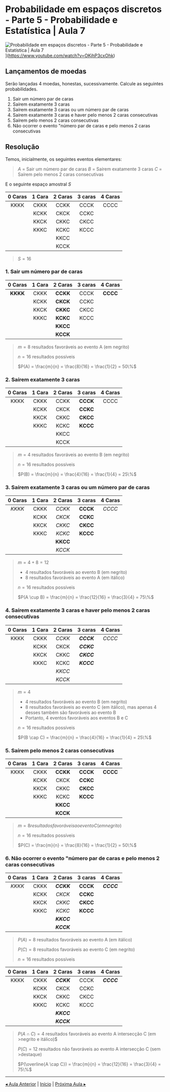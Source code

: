 # Probabilidade em espaços discretos - Parte 5 - Probabilidade e Estatística | Aula 7

![Probabilidade em espaços discretos - Parte 5 - Probabilidade e Estatística | Aula 7](https://img.youtube.com/vi/OKjhP3cxOhk/0.jpg)](https://www.youtube.com/watch?v=OKjhP3cxOhk)

## Lançamentos de moedas

Serão lançadas 4 moedas, honestas, sucessivamente. Calcule as seguintes probabilidades.

1. Sair um número par de caras
2. Saírem exatamente 3 caras
3. Saírem exatamente 3 caras ou um número par de caras
4. Saírem exatamente 3 caras e haver pelo menos 2 caras consecutivas
5. Saírem pelo menos 2 caras consecutivas
6. Não ocorrer o evento "número par de caras e pelo menos 2 caras consecutivas

## Resolução

Temos, inicialmente, os seguintes eventos elementares:

>$A$ = Sair um número par de caras
>$B$ = Saírem exatamente 3 caras
>$C$ = Saírem pelo menos 2 caras consecutivas

E o seguinte espaço amostral $S$

| 0 Caras | 1 Cara | 2 Caras | 3 caras | 4 Caras |
| :-----: | :----: | :-----: | :-----: | :-----: |
|  KKKK   |  CKKK  |  CCKK   |  CCCK   |  CCCC   |
|         |  KCKK  |  CKCK   |  CCKC   |         |
|         |  KKCK  |  CKKC   |  CKCC   |         |
|         |  KKKC  |  KCKC   |  KCCC   |         |
|         |        |  KKCC   |         |         |
|         |        |  KCCK   |         |         |

>$S = 16$

### 1. Sair um número par de caras

| 0 Caras  | 1 Cara | 2 Caras  | 3 caras | 4 Caras  |
| :------: | :----: | :------: | :-----: | :------: |
| **KKKK** |  CKKK  | **CCKK** |  CCCK   | **CCCC** |
|          |  KCKK  | **CKCK** |  CCKC   |          |
|          |  KKCK  | **CKKC** |  CKCC   |          |
|          |  KKKC  | **KCKC** |  KCCC   |          |
|          |        | **KKCC** |         |          |
|          |        | **KCCK** |         |          |

>$m = 8$ resultados favoráveis ao evento A (em negrito)
>
>$n = 16$ resultados possíveis
>
>$P(A) = \frac{m}{n} = \frac{8}{16} = \frac{1}{2} = 50\%$

### 2. Saírem exatamente 3 caras

| 0 Caras | 1 Cara | 2 Caras | 3 caras  | 4 Caras |
| :-----: | :----: | :-----: | :------: | :-----: |
|  KKKK   |  CKKK  |  CCKK   | **CCCK** |  CCCC   |
|         |  KCKK  |  CKCK   | **CCKC** |         |
|         |  KKCK  |  CKKC   | **CKCC** |         |
|         |  KKKC  |  KCKC   | **KCCC** |         |
|         |        |  KKCC   |          |         |
|         |        |  KCCK   |          |         |

>$m = 4$ resultados favoráveis ao evento B (em negrito)
>
>$n = 16$ resultados possíveis
>
>$P(B) = \frac{m}{n} = \frac{4}{16} = \frac{1}{4} = 25\%$

### 3. Saírem exatamente 3 caras ou um número par de caras

| 0 Caras | 1 Cara | 2 Caras  | 3 caras  | 4 Caras |
| :-----: | :----: | :------: | :------: | :-----: |
| *KKKK*  |  CKKK  |  *CCKK*  | **CCCK** | *CCCC*  |
|         |  KCKK  |  *CKCK*  | **CCKC** |         |
|         |  KKCK  |  *CKKC*  | **CKCC** |         |
|         |  KKKC  |  *KCKC*  | **KCCC** |         |
|         |        | **KKCC** |          |         |
|         |        |  *KCCK*  |          |         |

>$m = 4 + 8 = 12$
>
>* 4 resultados favoráveis ao evento B (em negrito)
>* 8 resultados favoráveis ao evento A (em itálico)
>
>$n = 16$ resultados possíveis
>
>$P(A \cup B) = \frac{m}{n} = \frac{12}{16} = \frac{3}{4} = 75\%$

### 4. Saírem exatamente 3 caras e haver pelo menos 2 caras consecutivas

| 0 Caras | 1 Cara | 2 Caras |  3 caras   | 4 Caras |
| :-----: | :----: | :-----: | :--------: | :-----: |
|  KKKK   |  CKKK  | *CCKK*  | ***CCCK*** | *CCCC*  |
|         |  KCKK  |  CKCK   | ***CCKC*** |         |
|         |  KKCK  |  CKKC   | ***CKCC*** |         |
|         |  KKKC  |  KCKC   | ***KCCC*** |         |
|         |        | *KKCC*  |            |         |
|         |        | *KCCK*  |            |         |

>$m = 4$
>
>* 4 resultados favoráveis ao evento B (em negrito)
>* 8 resultados favoráveis ao evento C (em itálico), mas apenas 4 desses também são favoráveis ao evento B
>* Portanto, 4 eventos favoráveis aos eventos B e C
>
>$n = 16$ resultados possíveis
>
>$P(B \cap C) = \frac{m}{n} = \frac{4}{16} = \frac{1}{4} = 25\%$

### 5. Saírem pelo menos 2 caras consecutivas

| 0 Caras | 1 Cara | 2 Caras  | 3 caras  | 4 Caras  |
| :-----: | :----: | :------: | :------: | :------: |
|  KKKK   |  CKKK  | **CCKK** | **CCCK** | **CCCC** |
|         |  KCKK  |   CKCK   | **CCKC** |          |
|         |  KKCK  |   CKKC   | **CKCC** |          |
|         |  KKKC  |   KCKC   | **KCCC** |          |
|         |        | **KKCC** |          |          |
|         |        | **KCCK** |          |          |

>$m = 8 resultados favoráveis ao evento C (em negrito)$
>
>$n = 16$ resultados possíveis
>
>$P(C) = \frac{m}{n} = \frac{8}{16} = \frac{1}{2} = 50\%$

### 6. Não ocorrer o evento "número par de caras e pelo menos 2 caras consecutivas

| 0 Caras | 1 Cara |  2 Caras   | 3 caras  |  4 Caras   |
| :-----: | :----: | :--------: | :------: | :--------: |
| *KKKK*  |  CKKK  | ***CCKK*** | **CCCK** | ***CCCC*** |
|         |  KCKK  |   *CKCK*   | **CCKC** |            |
|         |  KKCK  |   *CKKC*   | **CKCC** |            |
|         |  KKKC  |   *KCKC*   | **KCCC** |            |
|         |        | ***KKCC*** |          |            |
|         |        | ***KCCK*** |          |            |

>$P(A) = 8$ resultados favoráveis ao evento A (em itálico)
>
>$P(C) = 8$ resultados favoráveis ao evento C (em negrito)
>
>$n = 16$ resultados possíveis

| 0 Caras | 1 Cara |  2 Caras   | 3 caras |  4 Caras   |
| :-----: | :----: | :--------: | :-----: | :--------: |
|  KKKK   |  CKKK  | ***CCKK*** |  CCCK   | ***CCCC*** |
|         |  KCKK  |    CKCK    |  CCKC   |            |
|         |  KKCK  |    CKKC    |  CKCC   |            |
|         |  KKKC  |    KCKC    |  KCCC   |            |
|         |        | ***KKCC*** |         |            |
|         |        | ***KCCK*** |         |            |

>$P(A \cap C) = 4$ resultados favoráveis ao evento A intersecção C (em >negrito e itálico)$
>
>$P(C) = 12$ resultados não favoráveis ao evento A intersecção C (sem >destaque)
>
>$P(\overline{A \cap C}) = \frac{m}{n} = \frac{12}{16} = \frac{3}{4} = 75\%$

---
[$\blacktriangleleft$ Aula Anterior](aula-06.md) | [Início](README.md) | [Próxima Aula $\blacktriangleright$](aula-08.md)
<!--stackedit_data:
eyJoaXN0b3J5IjpbOTUwMzU4MDkxXX0=
-->